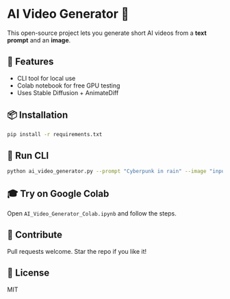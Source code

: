 # AI Video Generator 🎥

This open-source project lets you generate short AI videos from a **text prompt** and an **image**.

## 🚀 Features
- CLI tool for local use
- Colab notebook for free GPU testing
- Uses Stable Diffusion + AnimateDiff

## 📦 Installation
```bash
pip install -r requirements.txt
```

## 🧪 Run CLI
```bash
python ai_video_generator.py --prompt "Cyberpunk in rain" --image "input.jpg" --output "output.mp4"
```

## 🎓 Try on Google Colab
Open `AI_Video_Generator_Colab.ipynb` and follow the steps.

## 🤝 Contribute
Pull requests welcome. Star the repo if you like it!

## 🪪 License
MIT
